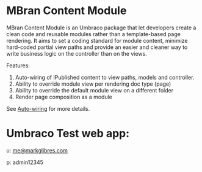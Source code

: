 # MBran Content Module

MBran Content Module is an Umbraco package that let developers create a clean code and reusable modules rather than a template-based page rendering. It aims to set a coding standard for module content, minimize hard-coded partial view paths and provide an easier and cleaner way to write business logic on the controller than on the views. 

Features:
1. Auto-wiring of IPublished content to view paths, models and controller. 
2. Ability to override module view per rendering doc type (page)
3. Ability to override the default module view on a different folder
4. Render page composition as a module

See [Auto-wiring](https://github.com/markglibres/mbran-umbraco-content-module/wiki/Auto-wiring) for more details.

# Umbraco Test web app:

u: me@markglibres.com

p: admin12345

